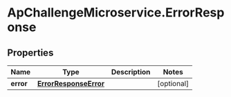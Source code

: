 # ApChallengeMicroservice.ErrorResponse

## Properties
Name | Type | Description | Notes
------------ | ------------- | ------------- | -------------
**error** | [**ErrorResponseError**](ErrorResponseError.md) |  | [optional] 


